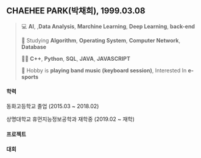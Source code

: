 ## CHAEHEE PARK(박채희), 1999.03.08
> 💻 **AI**, ,**Data Analysis**, **Marchine Learning**, **Deep Learning**, **back-end**
> 
> 📝 Studying **Algorithm**, **Operating System**, **Computer Network**, **Database**
> 
> 👩‍💻 **C++**, **Python**, **SQL**, **JAVA**, **JAVASCRIPT**
> 
> 🎹  Hobby is **playing band music (keyboard session)**, Interested In **e-sports**



#### 학력  
동화고등학교 졸업 (2015.03 ~ 2018.02) 

상명대학교 휴먼지능정보공학과 재학중 (2019.02 ~ 재학)



#### 프로젝트



#### 대회
